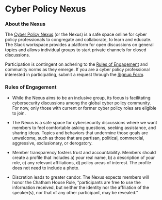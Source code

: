 # Cyber Policy Nexus

### About the Nexus
The [Cyber Policy Nexus](https://cyberpolicynexus.org/) (or the Nexus) is a safe space online for cyber policy professionals to congregate and collaborate, to learn and educate. The Slack workspace provides a platform for open discussions on general topics and allows individual groups to start private channels for closed discussions.

Participation is contingent on adhering to the [Rules of Engagement](https://cyberpolicynexus.org/#rules) and community norms as they emerge. If you are a cyber policy professional interested in participating, submit a request through the [Signup Form](https://cyberpolicynexus.org/#signup).

### Rules of Engagement
 * While the Nexus aims to be an inclusive group, its focus is facilitating cybersecurity discussions among the global cyber policy community. For now, only those with current or former cyber policy roles are eligible to join.

 * The Nexus is a safe space for cybersecurity discussions where we want members to feel comfortable asking questions, seeking assistance, and sharing ideas. Topics and behaviors that undermine those goals are unwelcome, such as those that are partisan, political, commercial, aggressive, exclusionary, or derogatory.

 * Member transparency fosters trust and accountability. Members should create a profile that includes a) your real name, b) a description of your role, c) any relevant affiliations, d) policy areas of interest. The profile does not need to include a photo.

 * Discretion leads to greater candor. The Nexus expects members will honor the Chatham House Rule, “participants are free to use the information received, but neither the identity nor the affiliation of the speaker(s), nor that of any other participant, may be revealed.”

